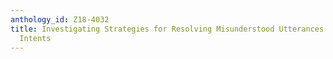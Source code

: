 ```yaml
---
anthology_id: Z18-4032
title: Investigating Strategies for Resolving Misunderstood Utterances with Multiple
  Intents
---
```

